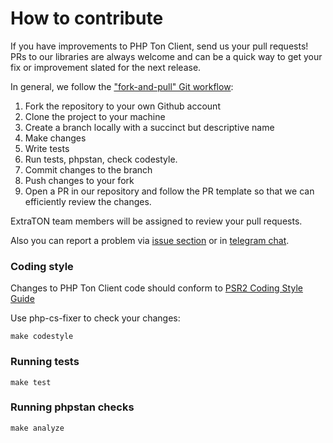 # How to contribute

If you have improvements to PHP Ton Client, send us your pull requests!   
PRs to our libraries are always welcome and can be a quick way to get your fix 
or improvement slated for the next release.

In general, we follow the ["fork-and-pull" Git workflow](https://github.com/susam/gitpr):

1. Fork the repository to your own Github account
2. Clone the project to your machine
3. Create a branch locally with a succinct but descriptive name
4. Make changes
5. Write tests
6. Run tests, phpstan, check codestyle.
7. Commit changes to the branch
8. Push changes to your fork
9. Open a PR in our repository and follow the PR template so that we can efficiently review the changes.

ExtraTON team members will be assigned to review your pull requests.  

Also you can report a problem via [issue section](https://github.com/extraton/php-ton-client/issues)
or in [telegram chat](https://t.me/extraton).

### Coding style
Changes to PHP Ton Client code should conform to 
[PSR2 Coding Style Guide](https://github.com/php-fig/fig-standards/blob/master/accepted/PSR-2-coding-style-guide.md)

Use php-cs-fixer to check your changes:
                  
    make codestyle

### Running tests

    make test

### Running phpstan checks

    make analyze

